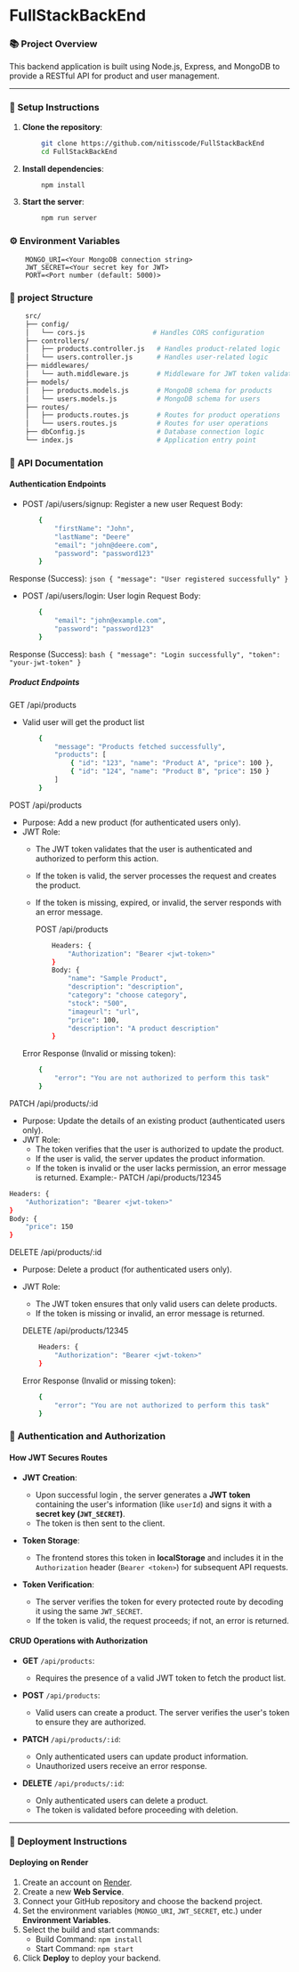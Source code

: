 # FullStackBackEnd

### 📚 Project Overview
This backend application is built using Node.js, Express, and MongoDB to provide a RESTful API for product and user management.

---

### 🚀 Setup Instructions

  1. **Clone the repository**:
```bash
        git clone https://github.com/nitisscode/FullStackBackEnd
        cd FullStackBackEnd
```

  2. **Install dependencies**:
```bash
        npm install
```

  3. **Start the server**:
```bash
        npm run server
```

### ⚙️ Environment Variables
        MONGO_URI=<Your MongoDB connection string>
        JWT_SECRET=<Your secret key for JWT>
        PORT=<Port number (default: 5000)>

### 📁 project Structure
```bash
    src/
    ├── config/
    │   └── cors.js                 # Handles CORS configuration
    ├── controllers/
    │   ├── products.controller.js   # Handles product-related logic
    │   └── users.controller.js      # Handles user-related logic
    ├── middlewares/
    │   └── auth.middleware.js       # Middleware for JWT token validation
    ├── models/
    │   ├── products.models.js       # MongoDB schema for products
    │   └── users.models.js          # MongoDB schema for users
    ├── routes/
    │   ├── products.routes.js       # Routes for product operations
    │   └── users.routes.js          # Routes for user operations
    ├── dbConfig.js                  # Database connection logic
    └── index.js                     # Application entry point
```
### 🔧 API Documentation
#### Authentication Endpoints
- POST /api/users/signup: Register a new user
Request Body:
    ```bash
        {
            "firstName": "John",
            "lastName": "Deere"
            "email": "john@deere.com",
            "password": "password123"
        }
    ```
Response (Success):
    ```json
        {
            "message": "User registered successfully"
        }
    ```

- POST /api/users/login: User login
Request Body:
    ```bash
        {
            "email": "john@example.com",
            "password": "password123"
        }
    ```
Response (Success):
    ```bash
        {
            "message": "Login successfully",
            "token": "your-jwt-token"
        }
    ```

##### Product Endpoints
GET /api/products
- Valid user will get the product list
    ```bash
        {
            "message": "Products fetched successfully",
            "products": [
                { "id": "123", "name": "Product A", "price": 100 },
                { "id": "124", "name": "Product B", "price": 150 }
            ]
        }
    ```


POST /api/products
- Purpose: Add a new product (for authenticated users only).
- JWT Role:
    - The JWT token validates that the user is authenticated and authorized to perform this action.
    - If the token is valid, the server processes the request and creates the product.
    - If the token is missing, expired, or invalid, the server responds with an error message.

        POST /api/products
        ```bash
            Headers: {
                "Authorization": "Bearer <jwt-token>"
            }
            Body: {
                "name": "Sample Product",
                "description": "description",
                "category": "choose category",
                "stock": "500",
                "imageurl": "url",
                "price": 100,
                "description": "A product description"
            }
        ```
    Error Response (Invalid or missing token):
    ```bash
        {
            "error": "You are not authorized to perform this task"
        }
    ```

PATCH /api/products/:id
- Purpose: Update the details of an existing product (authenticated users only).
- JWT Role:
    - The token verifies that the user is authorized to update the product.
    - If the user is valid, the server updates the product information.
    - If the token is invalid or the user lacks permission, an error message is returned.
Example:- 
PATCH /api/products/12345
```bash
Headers: {
    "Authorization": "Bearer <jwt-token>"
}
Body: {
    "price": 150
}
```

DELETE /api/products/:id
- Purpose: Delete a product (for authenticated users only).
- JWT Role:
    - The JWT token ensures that only valid users can delete products.
    - If the token is missing or invalid, an error message is returned.

    DELETE /api/products/12345
    ```bash
        Headers: {
            "Authorization": "Bearer <jwt-token>"
        }
    ```
    Error Response (Invalid or missing token):
    ```bash
        {
            "error": "You are not authorized to perform this task"
        }
    ```


### 🔐 **Authentication and Authorization**

#### **How JWT Secures Routes**
- **JWT Creation**:
  - Upon successful login , the server generates a **JWT token** containing the user's information (like `userId`) and signs it with a **secret key (`JWT_SECRET`)**.
  - The token is then sent to the client.

- **Token Storage**:
  - The frontend stores this token in **localStorage** and includes it in the `Authorization` header (`Bearer <token>`) for subsequent API requests.

- **Token Verification**:
  - The server verifies the token for every protected route by decoding it using the same `JWT_SECRET`.
  - If the token is valid, the request proceeds; if not, an error is returned.



#### **CRUD Operations with Authorization**
- **GET** `/api/products`:
  - Requires the presence of a valid JWT token to fetch the product list.

- **POST** `/api/products`:
  - Valid users can create a product. The server verifies the user's token to ensure they are authorized.

- **PATCH** `/api/products/:id`:
  - Only authenticated users can update product information.
  - Unauthorized users receive an error response.

- **DELETE** `/api/products/:id`:
  - Only authenticated users can delete a product.
  - The token is validated before proceeding with deletion.

---

### 🚀 **Deployment Instructions**

#### **Deploying on Render**
1. Create an account on [Render](https://render.com).
2. Create a new **Web Service**.
3. Connect your GitHub repository and choose the backend project.
4. Set the environment variables (`MONGO_URI`, `JWT_SECRET`, etc.) under **Environment Variables**.
5. Select the build and start commands:
   - Build Command: `npm install`
   - Start Command: `npm start`
6. Click **Deploy** to deploy your backend.



